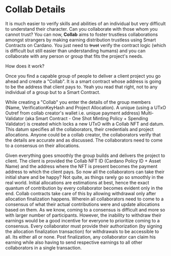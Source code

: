# Collab Details

It is much easier to verify skills and abilities of an individual but very difficult to understand their character. Can you collaborate with those whom you cannot trust? You can now, **Collab** aims to foster trustless collaborations amongst strangers by making earning distribution trustless using Smart Contracts on Cardano. You just need to ~~trust~~ verify the contract logic (which is difficult but still easier than understanding humans) and you can collaborate with any person or group that fits the project's needs.

How does it work?

Once you find a capable group of people to deliver a client project you go ahead and create a "Collab". It is a smart contract whose address is going to be the address that client pays to. Yeah you read that right, not to any individual of a group but to a Smart Contract.

While creating a "Collab" you enter the details of the group members (Name, VerificationKeyHash and Project Allocation). A unique (using a UTxO Outref from collab creator's wallet i.e. unique payment address) Multi-Validator (aka Smart Contract - One Shot Minting Policy + Spending Validator) is created which locks a new UTxO with a Collab NFT and datum. This datum specifies all the collaborators, their credentials and project allocations. Anyone could be a collab creator, the collaborators verify that the details are accurate and as discussed. The collaborators need to come to a consensus on their allocations.

Given everything goes smoothly the group builds and delivers the project to client. The client is provided the Collab NFT ID (Cardano Policy ID + Asset Name) and the address where the NFT is present becomes the payment address to which the client pays. So now all the collaborators can take their initial share and be happy? Not quite, as things rarely go so smoothly in the real world. Initial allocations are estimations at best, hence the exact quantum of contribution by every collaborator becomes evident only in the end. Collab contracts take care of this by allowing withdrawal only after allocation finalization happens. Wherein all collaborators need to come to a consensus of what their actual contributions were and update allocations based on them. As we know, coming to a consensus is difficult and more so with larger number of participants. However, the inability to withdraw their earnings would be a good incentive for everyone to prioritize coming to a consensus. Every collaborator must provide their authorization (by signing the allocation finalization transaction) for withdrawals to be accessible to all. Its either all or none. Post finalization, any collaborator can claim his earning while also having to send respective earnings to all other collaborators in a single transaction.